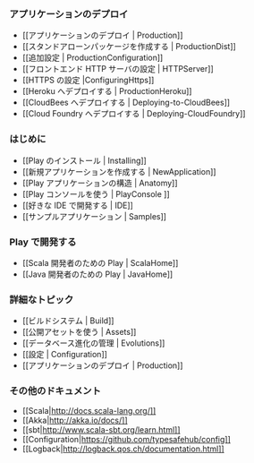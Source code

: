 <!-- translated -->
<!-- ### Deploying your application -->
### アプリケーションのデプロイ

<!-- - [[Deploying your application | Production]]
- [[Creating a standalone version | ProductionDist]]
- [[Additional configuration | ProductionConfiguration]]
- [[Set-up a front-end HTTP server | HTTPServer]]
- [[Configuring HTTPS|ConfiguringHttps]]
- [[Deploying to Heroku | ProductionHeroku]]
- [[Deploying to Cloudbees | Deploying-to-CloudBees]]
- [[Deploying to Cloud Foundry | Deploying-CloudFoundry]] -->
- [[アプリケーションのデプロイ | Production]]
- [[スタンドアローンパッケージを作成する | ProductionDist]]
- [[追加設定 | ProductionConfiguration]]
- [[フロントエンド HTTP サーバの設定 | HTTPServer]]
- [[HTTPS の設定 |ConfiguringHttps]]
- [[Heroku へデプロイする | ProductionHeroku]]
- [[CloudBees へデプロイする | Deploying-to-CloudBees]]
- [[Cloud Foundry へデプロイする | Deploying-CloudFoundry]]

<!-- ### Getting started -->
### はじめに

<!-- - [[Installing Play | Installing]]
- [[Creating a new application | NewApplication]]
- [[Anatomy of a Play application | Anatomy]]
- [[Using the Play console | PlayConsole ]]
- [[Setting-up your preferred IDE | IDE]]
- [[Sample applications | Samples]] -->
- [[Play のインストール | Installing]]
- [[新規アプリケーションを作成する | NewApplication]]
- [[Play アプリケーションの構造 | Anatomy]]
- [[Play コンソールを使う | PlayConsole ]]
- [[好きな IDE で開発する | IDE]]
- [[サンプルアプリケーション | Samples]]

<!-- ### Working with Play  -->
### Play で開発する

<!-- - [[Play for Scala developers | ScalaHome]]
- [[Play for Java developers | JavaHome]] -->
- [[Scala 開発者のための Play | ScalaHome]]
- [[Java 開発者のための Play | JavaHome]]

<!-- ### Detailed topics -->
### 詳細なトピック

<!-- - [[The Build system | Build]]
- [[Working with public assets | Assets]]
- [[Managing database evolutions | Evolutions]]
- [[Configuration | Configuration]]
- [[Deploying your application | Production]] -->
- [[ビルドシステム | Build]]
- [[公開アセットを使う | Assets]]
- [[データベース進化の管理 | Evolutions]]
- [[設定 | Configuration]]
- [[アプリケーションのデプロイ | Production]]

<!-- ### Additional documentations -->
### その他のドキュメント

- [[Scala|http://docs.scala-lang.org/]]
- [[Akka|http://akka.io/docs/]]
- [[sbt|http://www.scala-sbt.org/learn.html]]
- [[Configuration|https://github.com/typesafehub/config]]
- [[Logback|http://logback.qos.ch/documentation.html]]
